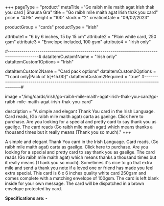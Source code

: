 +++
pageType = "product"
metaTitle ="Go raibh mile maith agat Irish thak you card | Shauna Gra"
title = "Go raibh mile maith agat Irish thak you card"
price = "4.95"
weight = "100"
stock = "2"
creationDate = "09/02/2023"

productGroup = "cards"
productType = "irish"

attribute1 = "6 by 6 inches, 15 by 15 cm" 
attribute2 = "Plain white card, 250 gsm"
attribute3 = "Envelope included, 100 gsm"
attribute4 = "Irish only"
 
#---------------------------------------------------------------------------------------------#
dataItemCustom1Name = "Irish only"
dataItemCustom1Options = "Irish"

dataItemCustom2Name = "Card pack options"
dataItemCustom2Options = "1 card only|Pack of 5[+15.00]"
dataItemCustom2Required = "true"
#---------------------------------------------------------------------------------------------#
 
image ="/img/cards/irish/go-raibh-mile-maith-agat-irish-thak-you-card/go-raibh-mile-maith-agat-irish-thak-you-card"
 
description = "A simple and elegant Thank You card in the Irish Language. Card reads, (Go raibh mile maith agat) carta as gaeilge. Click here to purchase. Are you looking for a special and pretty card to say thank you as gaeilge. The card reads (Go raibh míle maith agat) which means thanks a thousand times but it really means (Thank you so much)."
+++

A simple and elegant Thank You card in the Irish Language. Card reads, (Go raibh mile maith agat) carta as gaeilge. Click here to purchase. Are you looking for a special and pretty card to say thank you as gaeilge. The card reads (Go raibh míle maith agat) which means thanks a thousand times but it really means (Thank you so much). Sometimes it's nice to go that extra mile and send a thank you note if a loved one or friend has made you feel extra special. This card is 6 x 6 inches quality white card 250gsm and comes complete with a matching envelope of 100gsm. The card is left blank inside for your own message. The card will be dispatched in a brown envelope protected by card.

**Specifications are: -**
